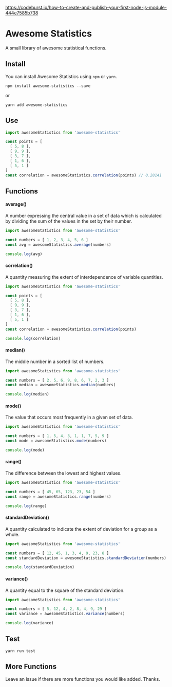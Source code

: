 https://codeburst.io/how-to-create-and-publish-your-first-node-js-module-444e7585b738

# Awesome Statistics

A small library of awesome statistical functions.

## Install

You can install Awesome Statistics using `npm` or `yarn`.

```
npm install awesome-statistics --save
```
or
```
yarn add awesome-statistics
```

## Use

```javascript
import awesomeStatistics from 'awesome-statistics'

const points = [
  [ 5, 8 ],
  [ 9, 9 ],
  [ 3, 7 ],
  [ 1, 6 ],
  [ 5, 1 ]
]
const correlation = awesomeStatistics.correlation(points) // 0.28141
```

## Functions

#### average()

A number expressing the central value in a set of data which is calculated by dividing the sum of the values in the set by their number.

```javascript
import awesomeStatistics from 'awesome-statistics'

const numbers = [ 1, 2, 3, 4, 5, 6 ]
const avg = awesomeStatistics.average(numbers)

console.log(avg)
```

#### correlation()

A quantity measuring the extent of interdependence of variable quantities.

```javascript
import awesomeStatistics from 'awesome-statistics'

const points = [
  [ 5, 8 ],
  [ 9, 9 ],
  [ 3, 7 ],
  [ 1, 6 ],
  [ 5, 1 ]
]
const correlation = awesomeStatistics.correlation(points)

console.log(correlation)
```

#### median()

The middle number in a sorted list of numbers.

```javascript
import awesomeStatistics from 'awesome-statistics'

const numbers = [ 2, 5, 6, 9, 8, 6, 7, 2, 3 ]
const median = awesomeStatistics.median(numbers)

console.log(median)
```

#### mode()

The value that occurs most frequently in a given set of data.

```javascript
import awesomeStatistics from 'awesome-statistics'

const numbers = [ 1, 5, 4, 3, 1, 1, 7, 5, 9 ]
const mode = awesomeStatistics.mode(numbers)

console.log(mode)
```

#### range()

The difference between the lowest and highest values.

```javascript
import awesomeStatistics from 'awesome-statistics'

const numbers = [ 45, 65, 123, 23, 54 ]
const range = awesomeStatistics.range(numbers)

console.log(range)
```

#### standardDeviation()

A quantity calculated to indicate the extent of deviation for a group as a whole.

```javascript
import awesomeStatistics from 'awesome-statistics'

const numbers = [ 12, 45, 1, 3, 4, 9, 23, 8 ]
const standardDeviation = awesomeStatistics.standardDeviation(numbers)

console.log(standardDeviation)
```

#### variance()

A quantity equal to the square of the standard deviation.

```javascript
import awesomeStatistics from 'awesome-statistics'

const numbers = [ 5, 12, 4, 2, 8, 4, 9, 29 ]
const variance = awesomeStatistics.variance(numbers)

console.log(variance)
```

## Test

```
yarn run test
```

## More Functions

Leave an issue if there are more functions you would like added. Thanks.

